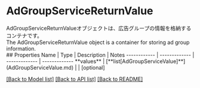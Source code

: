# AdGroupServiceReturnValue

<div lang=\"ja\">AdGroupServiceReturnValueオブジェクトは、広告グループの情報を格納するコンテナです。</div> <div lang=\"en\">The AdGroupServiceReturnValue object is a container for storing ad group information.</div> 
## Properties
Name | Type | Description | Notes
------------ | ------------- | ------------- | -------------
**values** | [**list[AdGroupServiceValue]**](AdGroupServiceValue.md) |  | [optional] 

[[Back to Model list]](../README.md#documentation-for-models) [[Back to API list]](../README.md#documentation-for-api-endpoints) [[Back to README]](../README.md)


